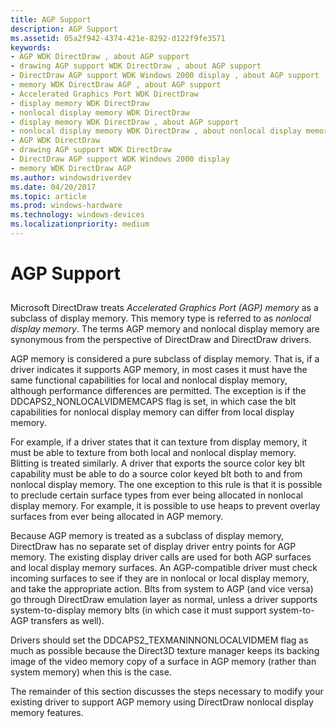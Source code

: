 ```yaml
---
title: AGP Support
description: AGP Support
ms.assetid: 05a2f942-4374-421e-8292-d122f9fe3571
keywords:
- AGP WDK DirectDraw , about AGP support
- drawing AGP support WDK DirectDraw , about AGP support
- DirectDraw AGP support WDK Windows 2000 display , about AGP support
- memory WDK DirectDraw AGP , about AGP support
- Accelerated Graphics Port WDK DirectDraw
- display memory WDK DirectDraw
- nonlocal display memory WDK DirectDraw
- display memory WDK DirectDraw , about AGP support
- nonlocal display memory WDK DirectDraw , about nonlocal display memory
- AGP WDK DirectDraw
- drawing AGP support WDK DirectDraw
- DirectDraw AGP support WDK Windows 2000 display
- memory WDK DirectDraw AGP
ms.author: windowsdriverdev
ms.date: 04/20/2017
ms.topic: article
ms.prod: windows-hardware
ms.technology: windows-devices
ms.localizationpriority: medium
---
```


# AGP Support


## <span id="ddk_agp_support_gg"></span><span id="DDK_AGP_SUPPORT_GG"></span>


Microsoft DirectDraw treats *Accelerated Graphics Port (AGP) memory* as a subclass of display memory. This memory type is referred to as *nonlocal display memory*. The terms AGP memory and nonlocal display memory are synonymous from the perspective of DirectDraw and DirectDraw drivers.

AGP memory is considered a pure subclass of display memory. That is, if a driver indicates it supports AGP memory, in most cases it must have the same functional capabilities for local and nonlocal display memory, although performance differences are permitted. The exception is if the DDCAPS2\_NONLOCALVIDMEMCAPS flag is set, in which case the blt capabilities for nonlocal display memory can differ from local display memory.

For example, if a driver states that it can texture from display memory, it must be able to texture from both local and nonlocal display memory. Blitting is treated similarly. A driver that exports the source color key blt capability must be able to do a source color keyed blt both to and from nonlocal display memory. The one exception to this rule is that it is possible to preclude certain surface types from ever being allocated in nonlocal display memory. For example, it is possible to use heaps to prevent overlay surfaces from ever being allocated in AGP memory.

Because AGP memory is treated as a subclass of display memory, DirectDraw has no separate set of display driver entry points for AGP memory. The existing display driver calls are used for both AGP surfaces and local display memory surfaces. An AGP-compatible driver must check incoming surfaces to see if they are in nonlocal or local display memory, and take the appropriate action. Blts from system to AGP (and vice versa) go through DirectDraw emulation layer as normal, unless a driver supports system-to-display memory blts (in which case it must support system-to-AGP transfers as well).

Drivers should set the DDCAPS2\_TEXMANINNONLOCALVIDMEM flag as much as possible because the Direct3D texture manager keeps its backing image of the video memory copy of a surface in AGP memory (rather than system memory) when this is the case.

The remainder of this section discusses the steps necessary to modify your existing driver to support AGP memory using DirectDraw nonlocal display memory features.

 

 





